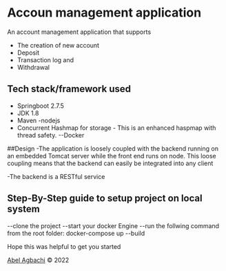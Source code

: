 # Accoun management application
An account management application that supports 

- The creation of new account
- Deposit
- Transaction log and
- Withdrawal


## Tech stack/framework used

- Springboot 2.7.5
- JDK 1.8
- Maven
-nodejs
- Concurrent Hashmap for storage - This is an enhanced haspmap with thread safety.
--Docker

##Design
-The application is loosely coupled with the backend running on an embedded Tomcat server
while the front end runs on node. This loose coupling means that the backend can easily be 
integrated into any client 

-The backend is a RESTful service 

## Step-By-Step guide to setup project on local system
--clone the project
--start your docker Engine
--run the follwing command from the root folder:
docker-compose up --build


Hope this was helpful to get you started

[Abel Agbachi](https://github.com/Abelinho/accountManagementService.git) © 2022 